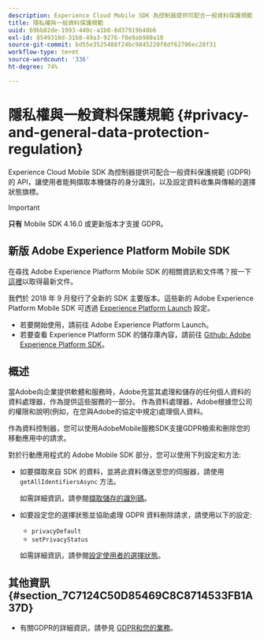```yaml
---
description: Experience Cloud Mobile SDK 為控制器提供可配合一般資料保護規範 (GDPR) 的 API，讓使用者能夠擷取本機儲存的身分識別，以及設定資料收集與傳輸的選擇狀態旗標。
title: 隱私權與一般資料保護規範
uuid: 69bb82de-1993-440c-a1b0-8d37919b48b6
exl-id: 8549310d-31b8-49a3-9276-f8e9ab980a10
source-git-commit: bd55e3525488f24bc9845220f0df62706ec28f31
workflow-type: tm+mt
source-wordcount: '336'
ht-degree: 74%

---
```


# 隱私權與一般資料保護規範 {#privacy-and-general-data-protection-regulation}

Experience Cloud Mobile SDK 為控制器提供可配合一般資料保護規範 (GDPR) 的 API，讓使用者能夠擷取本機儲存的身分識別，以及設定資料收集與傳輸的選擇狀態旗標。

>[!IMPORTANT]
>
>**只有** Mobile SDK 4.16.0 或更新版本才支援 GDPR。

## 新版 Adobe Experience Platform Mobile SDK

在尋找 Adobe Experience Platform Mobile SDK 的相關資訊和文件嗎？按一下[這裡](https://aep-sdks.gitbook.io/docs/)以取得最新文件。

我們於 2018 年 9 月發行了全新的 SDK 主要版本。這些新的 Adobe Experience Platform Mobile SDK 可透過 [Experience Platform Launch](https://www.adobe.com/tw/experience-platform/launch.html) 設定。

* 若要開始使用，請前往 Adobe Experience Platform Launch。
* 若要查看 Experience Platform SDK 的儲存庫內容，請前往 [Github: Adobe Experience Platform SDK](https://github.com/Adobe-Marketing-Cloud/acp-sdks)。

## 概述

當Adobe向企業提供軟體和服務時，Adobe充當其處理和儲存的任何個人資料的資料處理器，作為提供這些服務的一部分。 作為資料處理器，Adobe根據您公司的權限和說明(例如，在您與Adobe的協定中規定)處理個人資料。

作為資料控制器，您可以使用AdobeMobile服務SDK支援GDPR檢索和刪除您的移動應用中的請求。

對於行動應用程式的 Adobe Mobile SDK 部分，您可以使用下列設定和方法:

* 如要擷取來自 SDK 的資料，並將此資料傳送至您的伺服器，請使用 `getAllIdentifiersAsync` 方法。

   如需詳細資訊，請參閱[擷取儲存的識別碼](/help/ios/c-mob-privacy-gdpr-ios/c-mob-gdpr-ret-stored-ids-ios.md)。

* 如要設定您的選擇狀態並協助處理 GDPR 資料刪除請求，請使用以下的設定:

   * `privacyDefault`
   * `setPrivacyStatus`

   如需詳細資訊，請參閱[設定使用者的選擇狀態](/help/ios/c-mob-privacy-gdpr-ios/privacy.md)。

## 其他資訊 {#section_7C7124C50D85469C8C8714533FB1A37D}

* 有關GDPR的詳細資訊，請參見 [GDPR和您的業務](https://www.adobe.com/tw/privacy/general-data-protection-regulation.html)。

